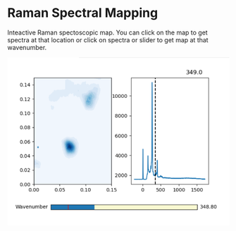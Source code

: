 # Raman Spectral Mapping
 Inteactive Raman spectoscopic map. You can click on the map to get spectra at that location or click on spectra or slider to get map at that wavenumber.
 
![alt text](https://github.com/1ByteAtATime/Raman-Spectral-Mapping/blob/main/screenshots/Screenshot%202021-02-02%20142247.png?raw=true)
